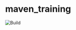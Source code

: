 # maven_training
![Build](https://github.com/GaZotann/maven_training/actions/workflows/build.yml/badge.svg)
